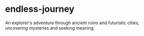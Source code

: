 # endless-journey
An explorer's adventure through ancient ruins and futuristic cities, uncovering mysteries and seeking meaning.
